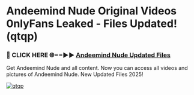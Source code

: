 # Andeemind Nude Original Videos 0nlyFans Leaked - Files Updated! (qtqp)

<h3>🔴 CLICK HERE 🌐==►► <a href="https://tinyurl.com/yc6ubb5a" rel="nofollow">Andeemind Nude Updated Files</a></h3>

Get Andeemind Nude and all content. Now you can access all videos and pictures of Andeemind Nude. New Updated Files 2025!

[![qtqp](https://i.imgur.com/7eu0CRL.gif)](https://tinyurl.com/yc6ubb5a)
